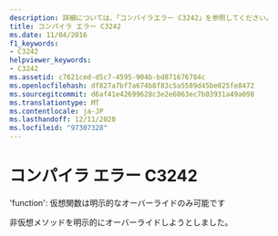 ```yaml
---
description: 詳細については、「コンパイラエラー C3242」を参照してください。
title: コンパイラ エラー C3242
ms.date: 11/04/2016
f1_keywords:
- C3242
helpviewer_keywords:
- C3242
ms.assetid: c7621ced-d5c7-4595-904b-bd871676784c
ms.openlocfilehash: df827a7bf7a674b8f83c5a5589d45be025fe8472
ms.sourcegitcommit: d6af41e42699628c3e2e6063ec7b03931a49a098
ms.translationtype: MT
ms.contentlocale: ja-JP
ms.lasthandoff: 12/11/2020
ms.locfileid: "97307328"
---
```

# <a name="compiler-error-c3242"></a>コンパイラ エラー C3242

'function': 仮想関数は明示的なオーバーライドのみ可能です

非仮想メソッドを明示的にオーバーライドしようとしました。
